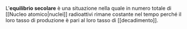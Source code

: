 L'**equilibrio secolare** è una situazione nella quale in numero totale di [[Nucleo atomico|nuclei]] radioattivi rimane costante nel tempo perché il loro tasso di produzione è pari al loro tasso di [[decadimento]].